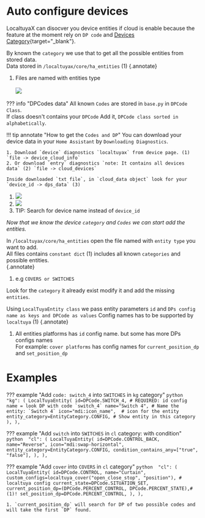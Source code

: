 # Auto configure devices
LocaltuyaX can disocver you device entities if cloud is enable because the feature at the moment rely on `DP code` and [Devices Category](https://developer.tuya.com/en/docs/iot/standarddescription?id=K9i5ql6waswzq#title-6-List%20of%20category%20code){target="_blank"}.

By known the `category` we use that to get all the possible entities from stored data.<br> Data stored in `/localtuyax/core/ha_entities` (1)
{.annotate}

1. Files are named with entities type <br> <br> ![](images/dev/ha_entities_dir.png)

??? info "DPCodes data"
    All known `Codes` are stored in `base.py` in `DPCode Class`. <br>
    If class doesn't contains your `DPCode` Add it, `DPCode class sorted in alphabetically`.


!!! tip annotate "How to get the `Codes and DP`"
    You can download your device data in your `Home Assistant` by `Downloading Diagnostics`.

    1. Download `device` diagnostics `localtuyax` from device page. (1) `file -> device_cloud_info`
    2. Or download `entry` diagnostics `note: It contains all devices data` (2) `file -> cloud_devices`

    Inside downloaded `txt file`, in `cloud_data object` look for your `device_id -> dps_data` (3)

1. ![](images/dev/device_diagnostics.png)
2. ![](images/dev/entry_diagnostics.png)
3. TIP: Search for device name instead of `device_id`

_Now that we know the device `category` and `Codes` we can start add the entities._

In `/localtuyax/core/ha_entities` open the file named with `entity type` you want to add.<br>
All files contains `constant dict` (1) includes all known `categories` and possible entities.<br>
{.annotate}

1. e.g `COVERS or SWITCHES`

Look for the `category` it already exist modify it and add the missing `entities`.

Using `LocalTuyaEntity class` we pass entity parameters `id` and `DPs config name as keys and DPCode as values` Config names has to be supported by `localtuya` (1)
{.annotate}

1. All entities platforms has `id` config name. but some has more DPs configs names<br> For example: `cover platforms` has config names for `current_position_dp` and  `set_position_dp`<br> 

<!-- ???+ info "LocalTuyaClass Parameters"
    | Parameter                 |Required   | type          | Description
    |---------------------------|-----------|---------------|---------------------------
    |id                 |Yes        |DPCode         | The `code` entity ID usually 1st reported `DP`
    |name               |No         |string         | The `name` of the entity e.g `Power switch`
    |icon               |No         |string         | The `icon` of the entity e.g `mdi:power`.
    |entity_category    |No         |EntityCategory | The `category` of the entity e.g `EntityCategory.CONFIG`
    |device_class       |No         |DeviceClass    | The `device_class` of the entity if supported `depends on platform` e.g for switches `SwitchDeviceClass.OUTLET`
    |state_class        |No         |StateClass     | `state class` if entity supported e.g `SensorStateClass.MEASUREMENT`
    |custom_configs     |No         |dict           | Localtuya configs.

    #### Helpers
    | Parameter              | type                     | Description
    |------------------------|--------------------------|----------------------------------------------
    |condition_contains_any  |`#!py list[str,...]`      | If any string found in `DP` value will validate

    ??? tip "Platforms DP"
        ??? info "Covers"
            | Parameter                 | type   | Description
            |---------------------------|--------|---------------------------
            |current_state              |DPCode  | The code that wanted to use for current_state
            |current_position_dp        |DPCode  | The code that wanted to use for current_position_dp
            |set_position_dp            |DPCode  | The code that wanted to use for set_position_dp -->

# Examples 

??? example "Add `code: switch_4` into `SWITCHES` in `kg` category"
    ```python 
    "kg": (
        LocalTuyaEntity(
            id=DPCode.SWITCH_4, # REQUIRED: id config name = look DP with code `switch_4`
            name="Switch 4", # Name the entity: `Switch 4`
            icon="mdi:icon_name",  # icon for the entity
            entity_category=EntityCategory.CONFIG, # Show entity in this category
        ),
    ),
    ```

??? example "Add `switch` into `SWITCHES` in `cl` category: with condition"
    ```python 
    "cl": (
        LocalTuyaEntity(
            id=DPCode.CONTROL_BACK,
            name="Reverse",
            icon="mdi:swap-horizontal",
            entity_category=EntityCategory.CONFIG,
            condition_contains_any=["true", "false"],
        ),
    ),
    ```



??? example "Add `cover` into `COVERS` in `cl` category"
    ```python 
    "cl": (
        LocalTuyaEntity(
            id=DPCode.CONTROL,
            name="Curtain",
            custom_configs=localtuya_cover("open_close_stop", "position"), # localtuya config
            current_state=DPCode.SITUATION_SET,
            current_position_dp=(DPCode.PERCENT_CONTROL, DPCode.PERCENT_STATE),#(1)!
            set_position_dp=DPCode.PERCENT_CONTROL,
        ),
    ),
    ```

    1. `current_position_dp` will search for DP of two possible codes and will take the first `DP` found.



